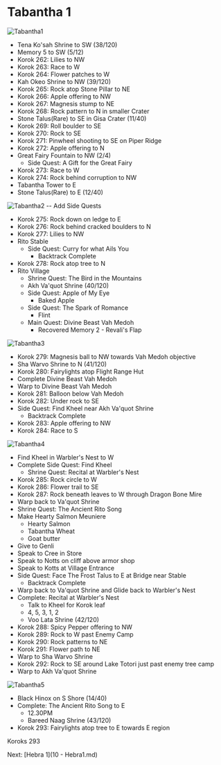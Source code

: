 # Tabantha 1

![Tabantha1](images/Tabantha1.PNG)

* Tena Ko'sah Shrine to SW (38/120)
* Memory 5 to SW (5/12)
* Korok 262: Lilies to NW
* Korok 263: Race to W
* Korok 264: Flower patches to W
* Kah Okeo Shrine to NW (39/120)
* Korok 265: Rock atop Stone Pillar to NE
* Korok 266: Apple offering to NW
* Korok 267: Magnesis stump to NE
* Korok 268: Rock pattern to N in smaller Crater
* Stone Talus(Rare) to SE in Gisa Crater (11/40)
* Korok 269: Roll boulder to SE
* Korok 270: Rock to SE
* Korok 271: Pinwheel shooting to SE on Piper Ridge
* Korok 272: Apple offering to N
* Great Fairy Fountain to NW (2/4)
  * Side Quest: A Gift for the Great Fairy
* Korok 273: Race to W
* Korok 274: Rock behind corruption to NW
* Tabantha Tower to E
* Stone Talus(Rare) to E (12/40)

![Tabantha2](images/Tabantha2.PNG) -- Add Side Quests

* Korok 275: Rock down on ledge to E
* Korok 276: Rock behind cracked boulders to N
* Korok 277: Lilies to NW
* Rito Stable
  * Side Quest: Curry for what Ails You
    * Backtrack Complete
* Korok 278: Rock atop tree to N
* Rito Village
  * Shrine Quest: The Bird in the Mountains
  * Akh Va'quot Shrine (40/120)
  * Side Quest: Apple of My Eye
    * Baked Apple
  * Side Quest: The Spark of Romance
    * Flint
  * Main Quest: Divine Beast Vah Medoh
    * Recovered Memory 2 - Revali's Flap

![Tabantha3](images/Tabantha3.PNG)

* Korok 279: Magnesis ball to NW towards Vah Medoh objective
* Sha Warvo Shrine to N (41/120)
* Korok 280: Fairylights atop Flight Range Hut
* Complete Divine Beast Vah Medoh
* Warp to Divine Beast Vah Medoh
* Korok 281: Balloon below Vah Medoh
* Korok 282: Under rock to SE
* Side Quest: Find Kheel near Akh Va'quot Shrine
  * Backtrack Complete
* Korok 283: Apple offering to NW
* Korok 284: Race to S

![Tabantha4](images/Tabantha4.PNG)

* Find Kheel in Warbler's Nest to W
* Complete Side Quest: Find Kheel
  * Shrine Quest: Recital at Warbler's Nest
* Korok 285: Rock circle to W
* Korok 286: Flower trail to SE
* Korok 287: Rock beneath leaves to W through Dragon Bone Mire
* Warp back to Va'quot Shrine
* Shrine Quest: The Ancient Rito Song
* Make Hearty Salmon Meuniere
  * Hearty Salmon
  * Tabantha Wheat
  * Goat butter
* Give to Genli
* Speak to Cree in Store
* Speak to Notts on cliff above armor shop
* Speak to Kotts at Village Entrance
* Side Quest: Face The Frost Talus to E at Bridge near Stable
  * Backtrack Complete
* Warp back to Va'quot Shrine and Glide back to Warbler's Nest
* Complete: Recital at Warbler's Nest
  * Talk to Kheel for Korok leaf
  * 4, 5, 3, 1, 2
  * Voo Lata Shrine (42/120)
* Korok 288: Spicy Pepper offering to NW
* Korok 289: Rock to W past Enemy Camp
* Korok 290: Rock patterns to NE
* Korok 291: Flower path to NE
* Warp to Sha Warvo Shrine
* Korok 292: Rock to SE around Lake Totori just past enemy tree camp
* Warp to Akh Va'quot Shrine

![Tabantha5](images/Tabantha5.PNG)

* Black Hinox on S Shore (14/40)
* Complete: The Ancient Rito Song to E
  * 12.30PM
  * Bareed Naag Shrine (43/120)
* Korok 293: Fairylights atop tree to E towards E region

Koroks 293

Next: [Hebra 1](10 - Hebra1.md)
